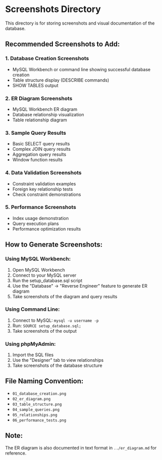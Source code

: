 # Screenshots Directory

This directory is for storing screenshots and visual documentation of the database.

## Recommended Screenshots to Add:

### 1. Database Creation Screenshots
- MySQL Workbench or command line showing successful database creation
- Table structure display (DESCRIBE commands)
- SHOW TABLES output

### 2. ER Diagram Screenshots
- MySQL Workbench ER diagram
- Database relationship visualization
- Table relationship diagram

### 3. Sample Query Results
- Basic SELECT query results
- Complex JOIN query results
- Aggregation query results
- Window function results

### 4. Data Validation Screenshots
- Constraint validation examples
- Foreign key relationship tests
- Check constraint demonstrations

### 5. Performance Screenshots
- Index usage demonstration
- Query execution plans
- Performance optimization results

## How to Generate Screenshots:

### Using MySQL Workbench:
1. Open MySQL Workbench
2. Connect to your MySQL server
3. Run the setup_database.sql script
4. Use the "Database" → "Reverse Engineer" feature to generate ER diagram
5. Take screenshots of the diagram and query results

### Using Command Line:
1. Connect to MySQL: `mysql -u username -p`
2. Run: `SOURCE setup_database.sql;`
3. Take screenshots of the output

### Using phpMyAdmin:
1. Import the SQL files
2. Use the "Designer" tab to view relationships
3. Take screenshots of the database structure

## File Naming Convention:
- `01_database_creation.png`
- `02_er_diagram.png`
- `03_table_structure.png`
- `04_sample_queries.png`
- `05_relationships.png`
- `06_performance_tests.png`

## Note:
The ER diagram is also documented in text format in `../er_diagram.md` for reference.
